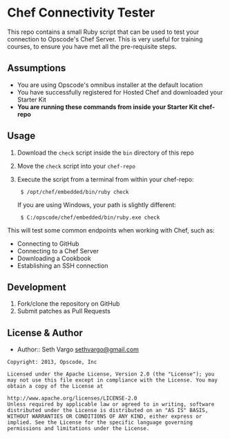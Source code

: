 Chef Connectivity Tester
========================
This repo contains a small Ruby script that can be used to test your connection to Opscode's Chef Server. This is very useful for training courses, to ensure you have met all the pre-requisite steps.


Assumptions
-----------
- You are using Opscode's omnibus installer at the default location
- You have successfully registered for Hosted Chef and downloaded your Starter Kit
- **You are running these commands from inside your Starter Kit chef-repo**


Usage
-----
1. Download the `check` script inside the `bin` directory of this repo
1. Move the `check` script into your `chef-repo`
1. Execute the script from a terminal from within your chef-repo:

        $ /opt/chef/embedded/bin/ruby check

    If you are using Windows, your path is slightly different:

        $ C:/opscode/chef/embedded/bin/ruby.exe check

This will test some common endpoints when working with Chef, such as:

- Connecting to GitHub
- Connecting to a Chef Server
- Downloading a Cookbook
- Establishing an SSH connection


Development
-----------
1. Fork/clone the repository on GitHub
2. Submit patches as Pull Requests


License & Author
----------------
- Author:: Seth Vargo <sethvargo@gmail.com>

```text
Copyright: 2013, Opscode, Inc

Licensed under the Apache License, Version 2.0 (the "License"); you may not use this file except in compliance with the License. You may obtain a copy of the License at

http://www.apache.org/licenses/LICENSE-2.0
Unless required by applicable law or agreed to in writing, software distributed under the License is distributed on an "AS IS" BASIS, WITHOUT WARRANTIES OR CONDITIONS OF ANY KIND, either express or implied. See the License for the specific language governing permissions and limitations under the License.
```
